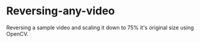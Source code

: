 # Reversing-any-video
Reversing a sample video and scaling it down to 75% it's original size using OpenCV.


